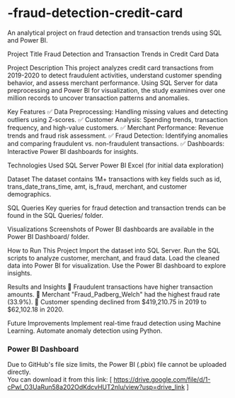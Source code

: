 # -fraud-detection-credit-card
An analytical project on fraud detection and transaction trends using SQL and Power BI.

Project Title
Fraud Detection and Transaction Trends in Credit Card Data

Project Description
This project analyzes credit card transactions from 2019-2020 to detect fraudulent activities, understand customer spending behavior, and assess merchant performance. Using SQL Server for data preprocessing and Power BI for visualization, the study examines over one million records to uncover transaction patterns and anomalies.

Key Features
✅ Data Preprocessing: Handling missing values and detecting outliers using Z-scores.
✅ Customer Analysis: Spending trends, transaction frequency, and high-value customers.
✅ Merchant Performance: Revenue trends and fraud risk assessment.
✅ Fraud Detection: Identifying anomalies and comparing fraudulent vs. non-fraudulent transactions.
✅ Dashboards: Interactive Power BI dashboards for insights.

Technologies Used
SQL Server
Power BI
Excel (for initial data exploration)

Dataset
The dataset contains 1M+ transactions with key fields such as id, trans_date_trans_time, amt, is_fraud, merchant, and customer demographics.

SQL Queries
Key queries for fraud detection and transaction trends can be found in the SQL Queries/ folder.

Visualizations
Screenshots of Power BI dashboards are available in the Power BI Dashboard/ folder.


How to Run This Project
Import the dataset into SQL Server.
Run the SQL scripts to analyze customer, merchant, and fraud data.
Load the cleaned data into Power BI for visualization.
Use the Power BI dashboard to explore insights.

Results and Insights
📌 Fraudulent transactions have higher transaction amounts.
📌 Merchant "Fraud_Padberg_Welch" had the highest fraud rate (33.9%).
📌 Customer spending declined from $419,210.75 in 2019 to $62,102.18 in 2020.

Future Improvements
Implement real-time fraud detection using Machine Learning.
Automate anomaly detection using Python.


### Power BI Dashboard  
Due to GitHub's file size limits, the Power BI (.pbix) file cannot be uploaded directly.  
You can download it from this link: [ https://drive.google.com/file/d/1-cPwl_O3UaRun58a202OdKdcvHUT2nlu/view?usp=drive_link ]  
